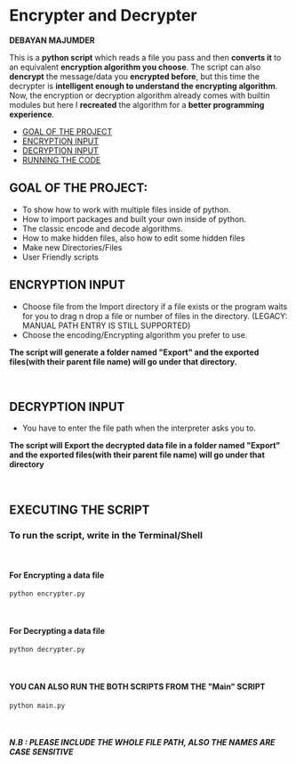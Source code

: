 # **Encrypter and Decrypter**
**DEBAYAN MAJUMDER**

This is a **python script** which reads a file you pass and then **converts it** to an equivalent **encryption algorithm you choose**.
The script can also **dencrypt** the message/data you **encrypted before**, but this time the decrypter is **intelligent enough to understand the encrypting algorithm**.
Now, the encryption or decryption algorithm already comes with builtin modules but here I 
**recreated** the algorithm for a **better programming experience**.

- [GOAL OF THE PROJECT](#goal-of-the-project)
- [ENCRYPTION INPUT](#encryption-input)
- [DECRYPTION INPUT](#decryption-input)
- [RUNNING THE CODE](#executing-the-script)

## GOAL OF THE PROJECT:
- To show how to work with multiple files inside of python.
- How to import packages and built your own inside of python.
- The classic encode and decode algorithms.
- How to make hidden files, also how to edit some hidden files
- Make new Directories/Files
- User Friendly scripts

## **ENCRYPTION INPUT**
- Choose file from the Import directory if a file exists or the program waits for you to drag n drop a file or number of files in the directory. (LEGACY: MANUAL PATH ENTRY IS STILL SUPPORTED)
- Choose the encoding/Encrypting algorithm you prefer to use.

**The script will generate a folder named "Export" and the exported files(with their parent file name) will go under that directory.**

</br>

## **DECRYPTION INPUT**
- You have to enter the file path when the interpreter asks you to.

**The script will Export the decrypted data file in a folder named "Export" and the exported files(with their parent file name) will go under that directory**

</br>

## **EXECUTING THE SCRIPT**
### **To run the script, write in the Terminal/Shell**
</br>

#### **For Encrypting a data file**
```
python encrypter.py
```
</br>

#### **For Decrypting a data file**
```
python decrypter.py
```
</br>

#### **YOU CAN ALSO RUN THE BOTH SCRIPTS FROM THE "Main" SCRIPT**
```
python main.py
```
</br>

##### **N.B : PLEASE INCLUDE THE WHOLE FILE PATH, ALSO THE NAMES ARE CASE SENSITIVE**